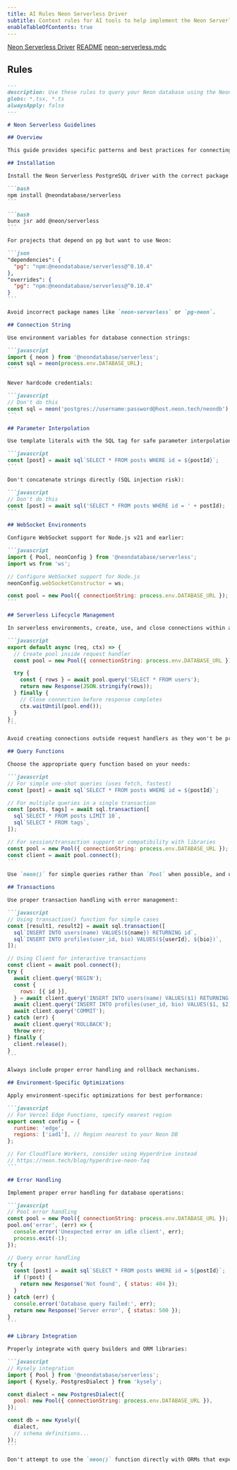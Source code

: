 ```yaml
---
title: AI Rules Neon Serverless Driver
subtitle: Context rules for AI tools to help implement the Neon Serverless driver
enableTableOfContents: true
---
```


<InfoBlock>
<DocsList title="Related docs" theme="docs">
  <a href="/docs/serverless/serverless-driver">Neon Serverless Driver</a>
</DocsList>

<DocsList title="Repository" theme="repo">
  <a href="https://github.com/neondatabase-labs/ai-rules#readme">README</a>
  <a href="https://github.com/neondatabase-labs/ai-rules/blob/main/neon-serverless.mdc">neon-serverless.mdc</a>
</DocsList>
</InfoBlock>

<AIRule/>

## Rules

````markdown shouldWrap
---
description: Use these rules to query your Neon database using the Neon Serverless driver
globs: *.tsx, *.ts
alwaysApply: false
---

# Neon Serverless Guidelines

## Overview

This guide provides specific patterns and best practices for connecting to Neon databases in serverless environments. Follow these guidelines to ensure efficient database connections, proper query handling, and optimal performance in functions with ephemeral runtimes.

## Installation

Install the Neon Serverless PostgreSQL driver with the correct package name:

```bash
npm install @neondatabase/serverless
```

```bash
bunx jsr add @neon/serverless
```

For projects that depend on pg but want to use Neon:

```json
"dependencies": {
  "pg": "npm:@neondatabase/serverless@^0.10.4"
},
"overrides": {
  "pg": "npm:@neondatabase/serverless@^0.10.4"
}
```

Avoid incorrect package names like `neon-serverless` or `pg-neon`.

## Connection String

Use environment variables for database connection strings:

```javascript
import { neon } from '@neondatabase/serverless';
const sql = neon(process.env.DATABASE_URL);
```

Never hardcode credentials:

```javascript
// Don't do this
const sql = neon('postgres://username:password@host.neon.tech/neondb');
```

## Parameter Interpolation

Use template literals with the SQL tag for safe parameter interpolation:

```javascript
const [post] = await sql`SELECT * FROM posts WHERE id = ${postId}`;
```

Don't concatenate strings directly (SQL injection risk):

```javascript
// Don't do this
const [post] = await sql('SELECT * FROM posts WHERE id = ' + postId);
```

## WebSocket Environments

Configure WebSocket support for Node.js v21 and earlier:

```javascript
import { Pool, neonConfig } from '@neondatabase/serverless';
import ws from 'ws';

// Configure WebSocket support for Node.js
neonConfig.webSocketConstructor = ws;

const pool = new Pool({ connectionString: process.env.DATABASE_URL });
```

## Serverless Lifecycle Management

In serverless environments, create, use, and close connections within a single request handler:

```javascript
export default async (req, ctx) => {
  // Create pool inside request handler
  const pool = new Pool({ connectionString: process.env.DATABASE_URL });

  try {
    const { rows } = await pool.query('SELECT * FROM users');
    return new Response(JSON.stringify(rows));
  } finally {
    // Close connection before response completes
    ctx.waitUntil(pool.end());
  }
};
```

Avoid creating connections outside request handlers as they won't be properly closed.

## Query Functions

Choose the appropriate query function based on your needs:

```javascript
// For simple one-shot queries (uses fetch, fastest)
const [post] = await sql`SELECT * FROM posts WHERE id = ${postId}`;

// For multiple queries in a single transaction
const [posts, tags] = await sql.transaction([
  sql`SELECT * FROM posts LIMIT 10`,
  sql`SELECT * FROM tags`,
]);

// For session/transaction support or compatibility with libraries
const pool = new Pool({ connectionString: process.env.DATABASE_URL });
const client = await pool.connect();
```

Use `neon()` for simple queries rather than `Pool` when possible, and use `transaction()` for multiple related queries.

## Transactions

Use proper transaction handling with error management:

```javascript
// Using transaction() function for simple cases
const [result1, result2] = await sql.transaction([
  sql`INSERT INTO users(name) VALUES(${name}) RETURNING id`,
  sql`INSERT INTO profiles(user_id, bio) VALUES(${userId}, ${bio})`,
]);

// Using Client for interactive transactions
const client = await pool.connect();
try {
  await client.query('BEGIN');
  const {
    rows: [{ id }],
  } = await client.query('INSERT INTO users(name) VALUES($1) RETURNING id', [name]);
  await client.query('INSERT INTO profiles(user_id, bio) VALUES($1, $2)', [id, bio]);
  await client.query('COMMIT');
} catch (err) {
  await client.query('ROLLBACK');
  throw err;
} finally {
  client.release();
}
```

Always include proper error handling and rollback mechanisms.

## Environment-Specific Optimizations

Apply environment-specific optimizations for best performance:

```javascript
// For Vercel Edge Functions, specify nearest region
export const config = {
  runtime: 'edge',
  regions: ['iad1'], // Region nearest to your Neon DB
};

// For Cloudflare Workers, consider using Hyperdrive instead
// https://neon.tech/blog/hyperdrive-neon-faq
```

## Error Handling

Implement proper error handling for database operations:

```javascript
// Pool error handling
const pool = new Pool({ connectionString: process.env.DATABASE_URL });
pool.on('error', (err) => {
  console.error('Unexpected error on idle client', err);
  process.exit(-1);
});

// Query error handling
try {
  const [post] = await sql`SELECT * FROM posts WHERE id = ${postId}`;
  if (!post) {
    return new Response('Not found', { status: 404 });
  }
} catch (err) {
  console.error('Database query failed:', err);
  return new Response('Server error', { status: 500 });
}
```

## Library Integration

Properly integrate with query builders and ORM libraries:

```javascript
// Kysely integration
import { Pool } from '@neondatabase/serverless';
import { Kysely, PostgresDialect } from 'kysely';

const dialect = new PostgresDialect({
  pool: new Pool({ connectionString: process.env.DATABASE_URL }),
});

const db = new Kysely({
  dialect,
  // schema definitions...
});
```

Don't attempt to use the `neon()` function directly with ORMs that expect a Pool interface.
````
